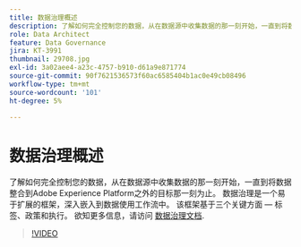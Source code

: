 ```yaml
---
title: 数据治理概述
description: 了解如何完全控制您的数据，从在数据源中收集数据的那一刻开始，一直到将数据整合到Adobe Experience Platform之外的目标那一刻为止。
role: Data Architect
feature: Data Governance
jira: KT-3991
thumbnail: 29708.jpg
exl-id: 3a02aee4-a23c-4757-b910-d61a9e871774
source-git-commit: 90f7621536573f60ac6585404b1ac0e49cb08496
workflow-type: tm+mt
source-wordcount: '101'
ht-degree: 5%

---
```


# 数据治理概述

了解如何完全控制您的数据，从在数据源中收集数据的那一刻开始，一直到将数据整合到Adobe Experience Platform之外的目标那一刻为止。 数据治理是一个易于扩展的框架，深入嵌入到数据使用工作流中。 该框架基于三个关键方面 — 标签、政策和执行。 欲知更多信息，请访问 [数据治理文档](https://experienceleague.adobe.com/docs/experience-platform/data-governance/home.html?lang=zh-Hans).

>[!VIDEO](https://video.tv.adobe.com/v/29708?quality=12&learn=on)


